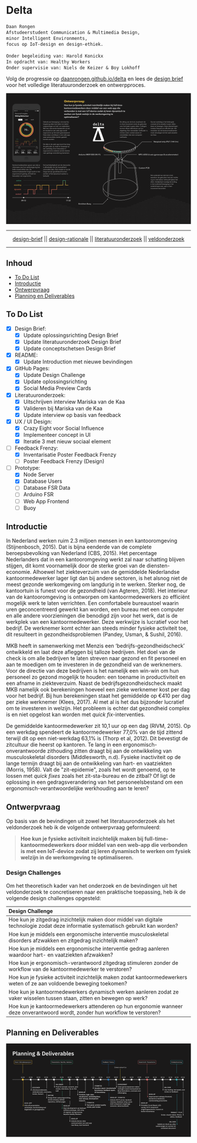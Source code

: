 # Delta

	Daan Rongen
	Afstudeerstudent Communication & Multimedia Design,
	minor Intelligent Environments, 
	focus op IoT-design en design-ethiek.
		
	Onder begeleiding van: Harold Konickx
	In opdracht van: Healthy Workers
	Onder supervisie van: Niels de Keizer & Boy Lokhoff

Volg de progressie op [daanrongen.github.io/delta](https://daanrongen.github.io/delta/) en lees de [design brief](img/design-brief-compressed.pdf) voor het volledige literatuuronderzoek en ontwerpproces.

![Huidige productoplossing Delta](library/images/delta-header.png)

---

<div align="center">
<a href="https://github.com/daanrongen/delta/blob/master/library/design-brief.md">design-brief</a> || <a href="https://github.com/daanrongen/delta/blob/master/library/design-rationale.md">design-rationale</a> || <a href="https://github.com/daanrongen/delta/blob/master/library/literatuuronderzoek.md">literatuuronderzoek</a> || <a href="https://github.com/daanrongen/delta/blob/master/library/veldonderzoek.md">veldonderzoek</a>
</div>

---


## Inhoud
* [To Do List](#to-do-list)
* [Introductie](#introductie)
* [Ontwerpvraag](#ontwerpvraag)
* [Planning en Deliverables](#planning-en-deliverables)

## To Do List
- [x] Design Brief:
	- [x] Update oplossingsrichting Design Brief
	- [x] Update literatuuronderzoek Design Brief
	- [x] Update conceptschetsen Design Brief
- [x] README:
	- [x] Update Introduction met nieuwe bevindingen
- [x] GitHub Pages:
	- [x] Update Design Challenge
	- [x] Update oplossingsrichting
	- [x] Social Media Preview Cards
- [x] Literatuuronderzoek:
	- [x] Uitschrijven interview Mariska van de Kaa
	- [x] Valideren bij Mariska van de Kaa
	- [x] Update interview op basis van feedback
- [x] UX / UI Design:
	- [x] Crazy Eight voor Social Influence
	- [x] Implementeer concept in UI
	- [x] Iteratie 3 met nieuw sociaal element
- [ ] Feedback Frenzy:
	- [x] Inventarisatie Poster Feedback Frenzy
	- [ ] Poster Feedback Frenzy (Design)
- [ ] Prototype:
	- [x] Node Server
	- [x] Database Users
	- [ ] Database FSR Data
	- [ ] Arduino FSR
	- [ ] Web App Frontend
	- [ ] Buoy

## Introductie
In Nederland werken ruim 2.3 miljoen mensen in een kantooromgeving (Stijnenbosch, 2015). Dat is bijna eenderde van de complete beroepsbevolking van Nederland (CBS, 2015). Het percentage Nederlanders dat in een kantooromgeving werkt zal naar schatting blijven stijgen, dit komt voornamelijk door de sterke groei van de diensten-economie. Alhoewel het ziekteverzuim van de gemiddelde Nederlandse kantoormedewerker lager ligt dan bij andere sectoren, is het alsnog niet de meest gezonde werkomgeving om langdurig in te werken. Sterker nog, de kantoortuin is funest voor de gezondheid (van Agteren, 2018). Het interieur van de kantooromgeving is ontworpen om kantoormedewerkers zo efficiënt mogelijk werk te laten verrichten. Een comfortabele bureaustoel waarin uren geconcentreerd gewerkt kan worden, een bureau met een computer en alle andere voorzieningen die benodigd zijn voor het werk, dat is de werkplek van een kantoormedewerker. Deze werkwijze is lucratief voor het bedrijf. De werknemer komt echter aan steeds minder fysieke activiteit toe, dit resulteert in gezondheidsproblemen (Pandey, Usman, & Sushil, 2016).

MKB heeft in samenwerking met Menzis een ‘bedrijfs-gezondheidscheck’ ontwikkeld en laat deze afleggen bij talloze bedrijven. Het doel van de check is om alle bedrijven te laten streven naar gezond en fit personeel en aan te moedigen om te investeren in de gezondheid van de werknemers. Voor de directie van deze bedrijven is het namelijk een win-win om hun personeel zo gezond mogelijk te houden: een toename in productiviteit en een afname in ziekteverzuim. Naast de bedrijfsgezondheidscheck maakt MKB namelijk ook berekeningen hoeveel een zieke werknemer kost per dag voor het bedrijf. Bij hun berekeningen staat het gemiddelde op €410 per dag per zieke werknemer (Klees, 2017). Al met al is het dus bijzonder lucratief om te investeren in welzijn. Het probleem is echter dat gezondheid complex is en niet opgelost kan worden met *quick fix*-interventies.

De gemiddelde kantoormedewerker zit 10,1 uur op een dag (RIVM, 2015). Op een werkdag spendeert de kantoormedewerker 77,0% van de tijd zittend terwijl dit op een niet-werkdag 63,1% is (Thorp et al, 2012). Dit bevestigt de zitcultuur die heerst op kantoren. Te lang in een ergonomisch-onverantwoorde zithouding zitten draagt bij aan de ontwikkeling van musculoskeletal disorders (Middlesworth, n.d). Fysieke inactiviteit op de lange termijn draagt bij aan de ontwikkeling van hart- en vaatziekten (Morris, 1958). Valt de "zit-epidemie", zoals het wordt genoemd, op te lossen met *quick fixes* zoals het zit-sta-bureau en de zitbal? Of ligt de oplossing in een gedragsverandering van het personeelsbestand om een ergonomisch-verantwoordelijke werkhouding aan te leren?

## Ontwerpvraag
Op basis van de bevindingen uit zowel het literatuuronderzoek als het veldonderzoek heb ik de volgende ontwerpvraag geformuleerd:

> **Hoe kun je fysieke activiteit inzichtelijk maken bij full-time-kantoormedewerkers door middel van een web-app die verbonden is met een IoT-device zodat zij leren dynamisch te werken om fysiek welzijn in de werkomgeving te optimaliseren.**

### Design Challenges
Om het theoretisch kader van het onderzoek en de bevindingen uit het veldonderzoek te concretiseren naar een praktische toepassing, heb ik de volgende design challenges opgesteld:

| Design Challenge |
|:--|
| Hoe kun je zitgedrag inzichtelijk maken door middel van digitale technologie zodat deze informatie systematisch gebruikt kan worden? |
| Hoe kun je middels een ergonomische interventie musculoskeletal disorders afzwakken en zitgedrag inzichtelijk maken? |
| Hoe kun je middels een ergonomische interventie gedrag aanleren waardoor hart- en vaatziekten afzwakken? |
| Hoe kun je ergonomisch-verantwoord zitgedrag stimuleren zonder de workflow van de kantoormedewerker te verstoren? |
| Hoe kun je fysieke activiteit inzichtelijk maken zodat kantoormedewerkers weten of ze aan voldoende beweging toekomen? |
| Hoe kun je kantoormedewerkers dynamisch werken aanleren zodat ze vaker wisselen tussen staan, zitten en bewegen op werk? |
| Hoe kun je kantoormedewerkers attenderen op hun ergonomie wanneer deze onverantwoord wordt, zonder hun workflow te verstoren? |

## Planning en Deliverables
![planning](docs/img/delta-planning.png)